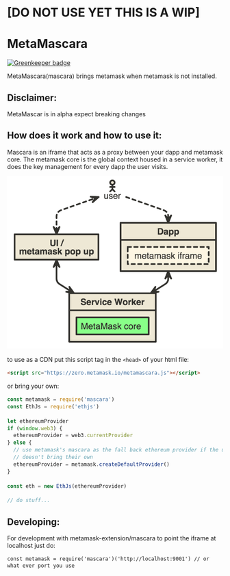 # [DO NOT USE YET THIS IS A WIP]
# MetaMascara

[![Greenkeeper badge](https://badges.greenkeeper.io/MetaMask/mascara.svg)](https://greenkeeper.io/)

MetaMascara(mascara) brings metamask when metamask is not installed.

## Disclaimer:

MetaMascar is in alpha expect breaking changes

## How does it work and how to use it:

Mascara is an iframe that acts as a proxy between your dapp and metamask core.
The metamask core is the global context housed in a service worker, it does the
key management for every dapp the user visits.

![nomnom](./images/nomnoml.png)

to use as a CDN put this script tag in the `<head>` of your html file:

```html
<script src="https://zero.metamask.io/metamascara.js"></script>
```

or bring your own:

```js
const metamask = require('mascara')
const EthJs = require('ethjs')

let ethereumProvider
if (window.web3) {
  ethereumProvider = web3.currentProvider
} else {
  // use metamask's mascara as the fall back ethereum provider if the user
  // doesn't bring their own
  ethereumProvider = metamask.createDefaultProvider()
}

const eth = new EthJs(ethereumProvider)

// do stuff...
```

## Developing:

For development with metamask-extension/mascara to point the iframe at localhost just do:
```
const metamask = require('mascara')('http://localhost:9001') // or what ever port you use
```
